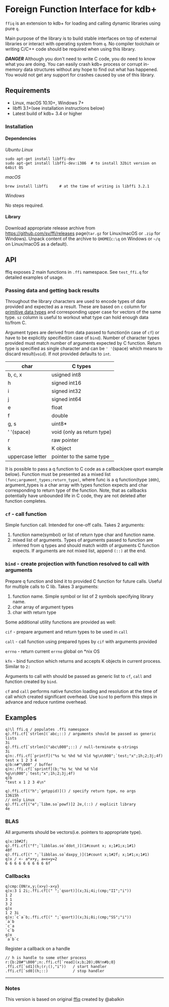 # Foreign Function Interface for kdb+

`ffiq` is an extension to kdb+ for loading and calling dynamic libraries using pure `q`. 

Main purpose of the library is to build stable interfaces on top of external libraries or interact with operating system from `q`. No compiler toolchain or writing C/C++ code should be required when using this library.

***DANGER*** Although you don't need to write C code, you do need to know what you are doing. You can easily crash kdb+ process or corrupt in-memory data structures without any hope to find out what has happened. You would not get any support for crashes caused by use of this library.

## Requirements
 - Linux, macOS 10.10+, Windows 7+
 - libffi 3.1+(see installation instructions below)
 - Latest build of kdb+ 3.4 or higher

### Installation
#### Dependencies

*Ubuntu Linux* 
```
sudo apt-get install libffi-dev
sudo apt-get install libffi-dev:i386  # to install 32bit version on 64bit OS
```

*macOS*
```
brew install libffi     # at the time of writing is libffi 3.2.1
```

*Windows*

No steps required.

#### Library

Download appropriate release archive from https://github.com/sv/ffi/releases page(`tar.gz` for Linux/macOS or `.zip` for Windows).
Unpack content of the archive to `QHOME`(`c:\q` on Windows or `~/q` on Linux/macOS as a default).

## API

ffiq exposes 2 main functions in `.ffi` namespace. See `test_ffi.q` for detailed examples of usage.

### Passing data and getting back results

Throughout the library characters are used to encode types of data provided and expected as a result. These are based on `c` column for [primitive data types](http://code.kx.com/q/ref/datatypes/#primitive-datatypes) and corresponding upper case for vectors of the same type. `sz` column is useful to workout what type can hold enough data to/from C.

Argument types are derived from data passed to function(in case of `cf`) or have to be explicitly specified(in case of `bind`). Number of character types provided must match number of arguments expected by C function.
Return type is specified as single character and can be `' '`(space) which means to discard result(`void`). If not provided defaults to `int`.

| char          | C types       |
| ------------- | ------------- |
| b, c, x       |  usigned int8 |
| h             | signed int16  |
| i             |signed int32   |
| j             | signed int64  |
| e             | float         |
| f             | double        |
| g, s          | uint8*        |
| ' '(space)    | void (only as return type) |
| r             | raw pointer   |
| k             | K object      |
| uppercase letter| pointer to the same type|

It is possible to pass a q function to C code as a callback(see qsort example below). Function must be presented as a mixed list `(func;argument_types;return_type)`, where func is a q function(type `100h`), argument_types is a char array with types function expects and char corresponding to return type of the function. Note, that as callbacks potentially have unbounded life in C code, they are not deleted after function completes.

### `cf` - call function

Simple function call. Intended for one-off calls. Takes 2 arguments:

1. function name(symbol) or list of return type char and function name.
2. mixed list of arguments. Types of arguments passed to function are inferred from q types and should match width of arguments C function expects. If arguments are not mixed list, append `(::)` at the end.


### `bind` - create projection with function resolved to call with arguments

Prepare q function and bind it to provided C function for future calls. Useful for multiple calls to C lib. Takes 3 arguments:
1. function name. Simple symbol or list of 2 symbols specifying library name.
2. char array of argument types
3. char with return type


Some additional utility functions are provided as well:

`cif` - prepare argument and return types to be used in `call`

`call` - call function using prepared types by `cif` with arguments provided

`errno` - return current `errno` global on \*nix OS

`kfn` - bind function which returns and accepts K objects in current process. Similar to `2:`

Arguments to call with should be passed as generic list to `cf`, `call` and function created by `bind`.

`cf` and `call` performs native function loading and resolution at the time of call which created significant overhead. Use `bind` to perform this steps in advance and reduce runtime overhead.


## Examples
```
q)\l ffi.q / populates .ffi namespace
q).ffi.cf[`strlen](`abc;::) / arguments should be passed as generic lists
3i
q).ffi.cf[`strlen]("abc\000";::) / null-terminate q-strings
3i
q)n:.ffi.cf[`printf]("%s %c %hd %d %ld %g\n\000";`test;"x";1h;2;3j;4f)
test x 1 2 3 4
q)b:n#"\000" / buffer
q)n:.ffi.cf[`sprintf](b;"%s %c %hd %d %ld %g\n\000";`test;"x";1h;2;3j;4f)
q)b
"test x 1 2 3 4\n"

q).ffi.cf[("h";`getppid)]() / specify return type, no args
13615h
// only Linux
q).ffi.cf[("e";`libm.so`powf)]2 2e,(::) / explicit library
4e
```
### BLAS 
All arguments should be vectors(i.e. pointers to appropriate type).
```
q)x:10#2f;
q).ffi.cf[("f";`libblas.so`ddot_)](1#count x; x;1#1;x;1#1)
40f
q).ffi.cf[(" ";`libblas.so`daxpy_)](1#count x;1#2f; x;1#1;x;1#1)
q)x / <- a*x+y, a=x=y=2
6 6 6 6 6 6 6 6 6 6f
```
### Callbacks
```
q)cmp:{0N!x,y;(x>y)-x<y} 
q)x:3 1 2i;.ffi.cf[(" ";`qsort)](x;3i;4i;(cmp;"II";"i")) 
1 2
3 1
3 2
q)x
1 2 3i
q)x:`c`a`b;.ffi.cf[(" ";`qsort)](x;3i;8i;(cmp;"SS";"i")) 
`a`b
`c`a
`c`b
q)x
`a`b`c
```
Register a callback on a handle
```
// h is handle to some other process
r:{b:20#"\000";n:.ffi.cf[`read](x;b;20);0N!n#b;0}
.ffi.cf[`sd1](h;(r;(),"i"))   / start handler
.ffi.cf[`sd0](h;::)           / stop handler
```


- - - - - - - - -
### Notes
This version is based on original [ffiq](https://github.com/enlnt/ffiq) created by @abalkin